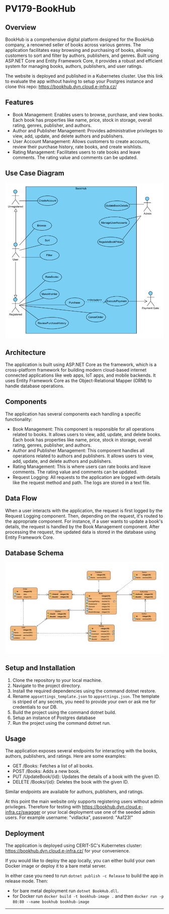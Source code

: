 # PV179-BookHub



## Overview

BookHub is a comprehensive digital platform designed for the BookHub company, a renowned seller of books across various genres. The application facilitates easy browsing and purchasing of books, allowing customers to sort and filter by authors, publishers, and genres. Built using ASP.NET Core and Entity Framework Core, it provides a robust and efficient system for managing books, authors, publishers, and user ratings.

The website is deployed and published in a Kubernetes cluster. Use this link to evaluate the app without having to setup your Postgres instance and clone this repo: https://bookhub.dyn.cloud.e-infra.cz/
## Features

- Book Management: Enables users to browse, purchase, and view books. Each book has properties like name, price, stock in storage, overall rating, genres, publisher, and authors.
- Author and Publisher Management: Provides administrative privileges to view, add, update, and delete authors and publishers.
- User Account Management: Allows customers to create accounts, review their purchase history, rate books, and create wishlists.
- Rating Management: Facilitates users to rate books and leave comments. The rating value and comments can be updated.

## Use Case Diagram
![Use Case Diagram](usecase.png)

## Architecture
The application is built using ASP.NET Core as the framework, which is a cross-platform framework for building modern cloud-based internet connected applications like web apps, IoT apps, and mobile backends. It uses Entity Framework Core as the Object-Relational Mapper (ORM) to handle database operations.

## Components
The application has several components each handling a specific functionality:

- Book Management: This component is responsible for all operations related to books. It allows users to view, add, update, and delete books. Each book has properties like name, price, stock in storage, overall rating, genres, publisher, and authors.
- Author and Publisher Management: This component handles all operations related to authors and publishers. It allows users to view, add, update, and delete authors and publishers.
- Rating Management: This is where users can rate books and leave comments. The rating value and comments can be updated.
- Request Logging: All requests to the application are logged with details like the request method and path. The logs are stored in a text file.

## Data Flow
When a user interacts with the application, the request is first logged by the Request Logging component. Then, depending on the request, it's routed to the appropriate component. For instance, if a user wants to update a book's details, the request is handled by the Book Management component. After processing the request, the updated data is stored in the database using Entity Framework Core.

## Database Schema
![ERD Diagram](erd.png)

## Setup and Installation

1. Clone the repository to your local machine.
2. Navigate to the project directory.
3. Install the required dependencies using the command dotnet restore.
4. Rename `appsettings_template.json` to `appsettings.json`. The template is striped of any secrets, you need to provide your own or ask me for credentials to our DB.
5. Build the project using the command dotnet build.
6. Setup an instance of Postgres database
7. Run the project using the command dotnet run.

## Usage
The application exposes several endpoints for interacting with the books, authors, publishers, and ratings. Here are some examples:
- GET /Books: Fetches a list of all books.
- POST /Books: Adds a new book.
- PUT /UpdateBook/{id}: Updates the details of a book with the given ID.
- DELETE /Books/{id}: Deletes the book with the given ID.

Similar endpoints are available for authors, publishers, and ratings.

At this point the main website only supports registering users without admin privileges. Therefore for testing with https://bookhub.dyn.cloud.e-infra.cz/swagger or your local deployment use one of the seeded admin users. For example username: "vidlacka", password: "Aa123!"

## Deployment
The application is deployed using CERIT-SC's Kubernetes cluster: https://bookhub.dyn.cloud.e-infra.cz/ for your convenience.

If you would like to deploy the app locally, you can either build your own Docker image or deploy it to a bare metal server.

In either case you need to run `dotnet publish -c Release` to build the app in release mode. Then:
- for bare metal deployment run `dotnet BookHub.dll`.
- for Docker run `docker build -t bookhub-image .` and then `docker run -p 80:80 --name bookhub bookhub-image`
***